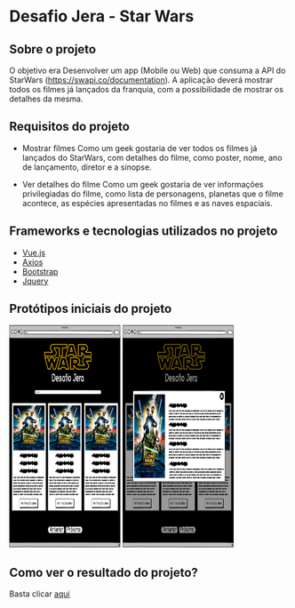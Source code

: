 # Desafio Jera - Star Wars

## Sobre o projeto

O objetivo era Desenvolver um app (Mobile ou Web) que consuma a API do StarWars (https://swapi.co/documentation). A aplicação deverá mostrar todos os filmes já lançados da franquia, com a possibilidade de mostrar os detalhes da mesma.

## Requisitos do projeto

- Mostrar filmes
Como um geek  gostaria de ver todos os filmes já lançados do StarWars, com detalhes do filme, como poster, nome, ano de lançamento, diretor e a sinopse.

- Ver detalhes do filme
Como um geek gostaria de ver informações privilegiadas do filme, como lista de personagens, planetas que o filme acontece, as espécies apresentadas no filmes e as naves espaciais.

## Frameworks e tecnologias utilizados no projeto
- [Vue.js](https://vuejs.org)
- [Axios](https://github.com/axios/axios)
- [Bootstrap](https://getbootstrap.com)
- [Jquery](https://jquery.com)

## Protótipos iniciais do projeto

<img src="https://github.com/michelmotta/Desafio-Jera/blob/master/prototipo/Home.png" width="200" height="400">
<img src="https://github.com/michelmotta/Desafio-Jera/blob/master/prototipo/Mais%20Detalhes%20(Modal).png" width="200" height="400">

## Como ver o resultado do projeto?

Basta clicar [aqui](https://michelmotta.github.io/Desafio-Jera/)
